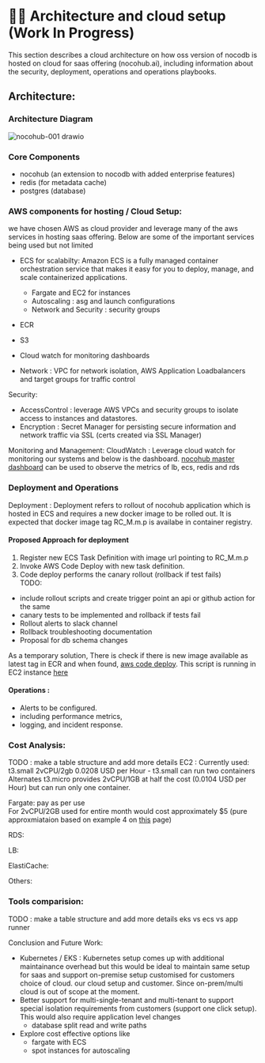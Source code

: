 # 👩‍🏫 Architecture and cloud setup (Work In Progress)
This section describes a cloud architecture on how oss version of nocodb is hosted on cloud for saas offering 
(nocohub.ai), including information about the security, deployment, operations and operations playbooks. 

## Architecture: 
### Architecture Diagram 
![nocohub-001 drawio](https://user-images.githubusercontent.com/113826417/214109795-e4118f13-02b6-4bce-a869-635a6c971ce1.png)

### Core Components 
- nocohub (an extension to nocodb with added enterprise features)
- redis (for metadata cache)
- postgres (database)

### AWS components for hosting / Cloud Setup:
we have chosen AWS as cloud provider and leverage many of the aws services in hosting saas offering. Below are some of the important services being used but not limited 
  
- ECS for scalabilty: Amazon ECS is a fully managed container orchestration service that makes it easy for you to deploy, manage, and scale containerized applications.
  - Fargate and EC2 for instances     
  - Autoscaling : asg and launch configurations
  - Network and Security : security groups   
- ECR 
- S3 

- Cloud watch for monitoring dashboards 
- Network : VPC for network isolation, AWS Application Loadbalancers and target groups for traffic control

Security: 
- AccessControl : leverage AWS VPCs and security groups to isolate access to instances and datastores. 
- Encryption : Secret Manager for persisting secure information and network traffic via SSL (certs created via SSL Manager)

Monitoring and Management: 
CloudWatch : Leverage cloud watch for monitoring our systems and below is the dashboard. 
[nocohub master dashboard](https://us-east-2.console.aws.amazon.com/cloudwatch/home?region=us-east-2#dashboards:name=nocohub-001-master-dashboard) can be used to observe the metrics of lb, ecs, redis and rds

### Deployment and Operations 
Deployment : Deployment refers to rollout of nocohub application which is hosted in ECS and requires a new docker image to be rolled out. It is expected that docker image tag RC_M.m.p is availabe in container registry. 

#### Proposed Approach for deployment
1. Register new ECS Task Definition with image url pointing to RC_M.m.p 
2. Invoke AWS Code Deploy with new task definition. 
3. Code deploy performs the canary rollout (rollback if test fails)\
TODO: 
- include rollout scripts and create trigger point an api or github action for the same
- canary tests to be implemented and rollback if tests fail
- Rollout alerts to slack channel 
- Rollback troubleshooting documentation 
- Proposal for db schema changes 

As a temporary solution, There is check if there is new image available as latest tag in ECR and when found, [aws code deploy](https://us-east-2.console.aws.amazon.com/codesuite/codedeploy/applications/nocohub-001?region=us-east-2). This script is running in EC2 instance [here](https://us-east-2.console.aws.amazon.com/ec2/home?region=us-east-2#Instances:instanceState=running;tag:Name=nocohub-001-dev;v=3;$case=tags:true%5C,client:false;$regex=tags:false%5C,client:false)

#### Operations : 
- Alerts to be configured.
- including performance metrics, 
- logging, and incident response.

### Cost Analysis: 
TODO : make a table structure and add more details
EC2 :
Currently used: t3.small 2vCPU/2gb  0.0208 USD per Hour - t3.small can run two containers 
Alternates t3.micro provides 2vCPU/1GB at half the cost (0.0104 USD per Hour) but can run only one container. 

Fargate:
pay as per use \
For 2vCPU/2GB used for entire month would cost approximately $5 (pure approxmiataion based on example 4 on [this](https://aws.amazon.com/fargate/pricing/) page)

RDS:

LB:

ElastiCache: 

Others: 

### Tools comparision: 
TODO : make a table structure and add more details
eks vs ecs vs app runner


Conclusion and Future Work: 
- Kubernetes / EKS : Kubernetes setup comes up with additional maintainance overhead but this would be ideal to maintain same setup for saas and support on-premise setup customised for customers choice of cloud.  our cloud setup and customer. Since on-prem/multi cloud is out of scope at the moment. 
- Better support for multi-single-tenant and multi-tenant to support special isolation requirements from customers (support one click setup). This would also require application level changes
  - database split read and write paths
- Explore cost effective options like 
  - fargate with ECS
  - spot instances for autoscaling

